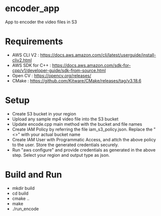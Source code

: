 # encoder_app
App to encoder the video files in S3

# Requirements
- AWS CLI V2 : https://docs.aws.amazon.com/cli/latest/userguide/install-cliv2.html
- AWS SDK for C++ : https://docs.aws.amazon.com/sdk-for-cpp/v1/developer-guide/sdk-from-source.html
- Open CV : https://opencv.org/releases/
- CMake : https://github.com/Kitware/CMake/releases/tag/v3.18.6

# Setup
- Create S3 bucket in your region
- Upload any sample mp4 video file into the S3 bucket
- Update encode.cpp main method with the bucket and file names
- Create IAM Policy by referring the file iam_s3_policy.json. Replace the "<<YourS3BucketName>>" with your actual bucket name
- Create IAM User with Programmatic Access, and attch the above policy to the user. Store the generated credentials securely.
- Run "aws configure" and provide credentials as generated in the above step. Select your region and output type as json.


# Build and Run
- mkdir build
- cd build
- cmake ..
- make
- ./run_encode
